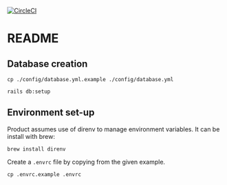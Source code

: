 [![CircleCI](https://circleci.com/gh/Mentessi/toastmasters.svg?style=svg)](https://circleci.com/gh/Mentessi/toastmasters)

# README

## Database creation

```
cp ./config/database.yml.example ./config/database.yml

rails db:setup

```

## Environment set-up

Product assumes use of direnv to manage environment variables. It can be install with brew:

```
brew install direnv
```

Create a `.envrc` file by copying from the given example.

```
cp .envrc.example .envrc

```



